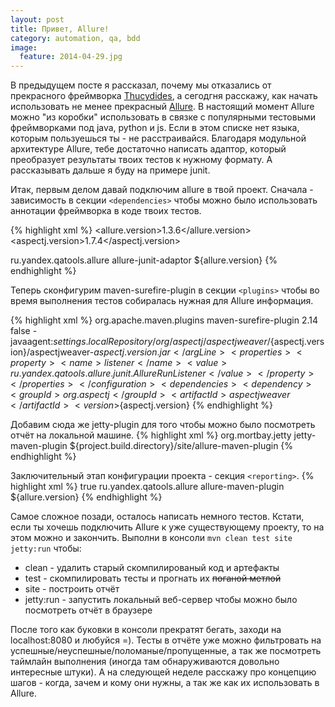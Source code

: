 ```yaml
---
layout: post
title: Привет, Allure!
category: automation, qa, bdd
image: 
  feature: 2014-04-29.jpg
---
```


В предыдущем посте я рассказал, почему мы отказались от прекрасного фреймворка [Thucydides](http://www.thucydides.info/), а сегодгня расскажу, как начать использовать не менее прекрасный [Allure](https://github.com/allure-framework). В настоящий момент Allure можно "из коробки" использовать в связке с популярными тестовыми фреймворками под java, python и js. Если в этом списке нет языка, которым пользуешься ты - не расстраивайся. Благодаря модульной архитектуре Allure, тебе достаточно написать адаптор, который преобразует результаты твоих тестов к нужному формату. А рассказывать дальше я буду на примере junit.

Итак, первым делом давай подключим allure в твой проект. Сначала - зависимость в секции `<dependencies>` чтобы можно было использовать аннотации фреймворка в коде твоих тестов.

{% highlight xml %}
<properties>
    <allure.version>1.3.6</allure.version>
    <aspectj.version>1.7.4</aspectj.version>
</properties>

<dependencies>
    <dependency>
        <groupId>ru.yandex.qatools.allure</groupId>
        <artifactId>allure-junit-adaptor</artifactId>
        <version>${allure.version}</version>
    </dependency>
</dependencies>
{% endhighlight %}

Теперь сконфигурим maven-surefire-plugin в секции `<plugins>` чтобы во время выполнения тестов собиралась нужная для Allure информация.

{% highlight xml %}
<plugin>
	<groupId>org.apache.maven.plugins</groupId>
	<artifactId>maven-surefire-plugin</artifactId>
	<version>2.14</version>
	<configuration>
		<testFailureIgnore>false</testFailureIgnore>
		<argLine>
			-javaagent:${settings.localRepository}/org/aspectj/aspectjweaver/${aspectj.version}/aspectjweaver-${aspectj.version}.jar
		</argLine>
		<properties>
			<property>
				<name>listener</name>
				<value>ru.yandex.qatools.allure.junit.AllureRunListener</value>
			</property>
		</properties>
	</configuration>
	<dependencies>
		<dependency>
			<groupId>org.aspectj</groupId>
			<artifactId>aspectjweaver</artifactId>
			<version>${aspectj.version}</version>
		</dependency>
	</dependencies>
</plugin>
{% endhighlight %}

Добавим сюда же jetty-plugin для того чтобы можно было посмотреть отчёт на локальной машине.
{% highlight xml %}
<plugin>
	<groupId>org.mortbay.jetty</groupId>
	<artifactId>jetty-maven-plugin</artifactId>
	<configuration>
		<webAppSourceDirectory>${project.build.directory}/site/allure-maven-plugin</webAppSourceDirectory>
	</configuration>
</plugin>
{% endhighlight %}

Заключительный этап конфигурации проекта - секция `<reporting>`.
{% highlight xml %}
<reporting>
	<excludeDefaults>true</excludeDefaults>
	<plugins>
		<plugin>
			<groupId>ru.yandex.qatools.allure</groupId>
			<artifactId>allure-maven-plugin</artifactId>
			<version>${allure.version}</version>
		</plugin>
	</plugins>
</reporting>
{% endhighlight %}

Самое сложное позади, осталось написать немного тестов. Кстати, если ты хочешь подключить Allure к уже существующему проекту, то на этом можно и закончить. Выполни в консоли `mvn clean test site jetty:run` чтобы:   

 * clean - удалить старый скомпилированый код и артефакты
 * test - скомпилировать тесты и прогнать их <strike>поганой метлой</strike>
 * site - построить отчёт
 * jetty:run - запустить локальный веб-сервер чтобы можно было посмотреть отчёт в браузере

 После того как буковки в консоли прекратят бегать, заходи на localhost:8080 и любуйся =). Тесты в отчёте уже можно фильтровать на успешные/неуспешные/поломаные/пропущенные, а так же посмотреть таймлайн выполнения (иногда там обнаруживаются довольно интересные штуки). А на следующей неделе расскажу про концепцию шагов - когда, зачем и кому они нужны, а так же как их использовать в Allure.